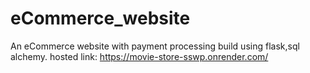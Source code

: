# eCommerce_website
An eCommerce website with payment processing build using flask,sql alchemy.
hosted link: https://movie-store-sswp.onrender.com/
